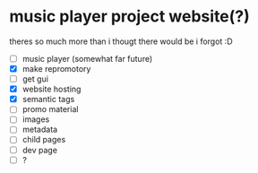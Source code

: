 # music player project website(?)
theres so much more than i thougt there would be
i forgot :D

- [ ] music player (somewhat far future)
- [x] make repromotory
- [ ] get gui
- [x] website hosting
- [x] semantic tags
- [ ] promo material
- [ ] images
- [ ] metadata
- [ ] child pages
- [ ] dev page
- [ ] ?
